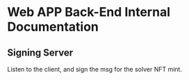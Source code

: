 # Web APP Back-End Internal Documentation

## Signing Server

Listen to the client, and sign the msg for the solver NFT mint.
